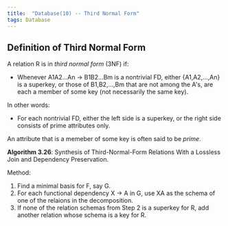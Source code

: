 ```yaml
---
title:  "Database(10) -- Third Normal Form"
tags: Database
---
```


## Definition of Third Normal Form

A relation R is in *third normal form* (3NF) if:

* Whenever A1A2...An -> B1B2...Bm is a nontrivial FD, either {A1,A2,...,An} is a superkey, or those of B1,B2,...,Bm that are not among the A's, are each a member of some key (not necessarily the same key).

In other words:

* For each nontrivial FD, either the left side is a superkey, or the right side consists of prime attributes only.

An attribute that is a memeber of some key is often said to be *prime*.

**Algorithm 3.26**: Synthesis of Third-Normal-Form Relations With a Lossless Join and Dependency Preservation.

Method:
1. Find a minimal basis for F, say G.
2. For each functional dependency X -> A in G, use XA as the schema of one of the relaions in the decomposition.
3. If none of the relation schemas from Step 2 is a superkey for R, add another relation whose schema is a key for R.

